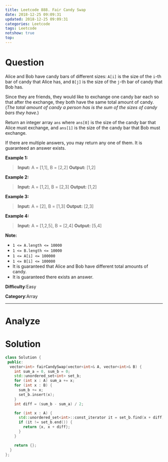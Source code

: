```yaml
---
title: Leetcode 888. Fair Candy Swap
date: 2018-12-25 09:09:31
updated: 2018-12-25 09:09:31
categories: Leetcode
tags: Leetcode
notshow: true
top:
---
```


# Question

Alice and Bob have candy bars of different sizes:  `A[i]`  is the size of the  `i`-th bar of candy that Alice has, and  `B[j]`  is the size of the  `j`-th bar of candy that Bob has.

Since they are friends, they would like to exchange one candy bar each so that after the exchange, they both have the same total amount of candy. (_The total amount of candy a person has is the sum of the sizes of candy bars they have._)

Return an integer array  `ans` where  `ans[0]`  is the size of the candy bar that Alice must exchange, and  `ans[1]`  is the size of the candy bar that Bob must exchange.

If there are multiple answers, you may return any one of them. It is guaranteed an answer exists.

**Example 1:**

> **Input:** A = [1,1], B = [2,2]
> **Output:** [1,2]

**Example 2:**

> **Input:** A = [1,2], B = [2,3]
> **Output:** [1,2]

**Example 3:**

> **Input:** A = [2], B = [1,3]
> **Output:** [2,3]

**Example 4:**

> **Input:** A = [1,2,5], B = [2,4]
> **Output:** [5,4]

**Note:**

- `1 <= A.length <= 10000`
- `1 <= B.length <= 10000`
- `1 <= A[i] <= 100000`
- `1 <= B[i] <= 100000`
- It is guaranteed that Alice and Bob have different total amounts of candy.
- It is guaranteed there exists an answer.

**Difficulty**:Easy

**Category**:Array

<!-- more -->

------------

# Analyze

# Solution

```cpp
class Solution {
 public:
  vector<int> fairCandySwap(vector<int>& A, vector<int>& B) {
    int sum_a = 0, sum_b = 0;
    std::unordered_set<int> set_b;
    for (int x : A) sum_a += x;
    for (int x : B) {
      sum_b += x;
      set_b.insert(x);
    }
    int diff = (sum_b - sum_a) / 2;

    for (int x : A) {
      std::unordered_set<int>::const_iterator it = set_b.find(x + diff);
      if (it != set_b.end()) {
        return {x, x + diff};
      }
    }

    return {};
  }
};
```